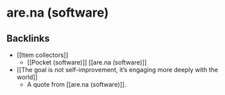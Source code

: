 # are.na (software)



## Backlinks
* [[Item collectors]]
	* [[Pocket (software)]]
[[are.na (software)]]
* [[The goal is not self-improvement, it’s engaging more deeply with the world]]
	* A quote from [[are.na (software)]].

<!-- #utility -->

<!-- {BearID:FC3F7C58-F219-46A0-AA79-032C015E8DAF-17399-0000010292DD443E} -->
